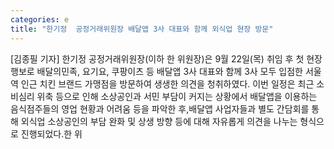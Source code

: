 ```yaml
---
categories: e
title: "한기정  공정거래위원장 배달앱 3사 대표와 함께 외식업 현장 방문"
---
```

[김종필 기자] 한기정 공정거래위원장(이하 한 위원장)은 9월 22일(목) 취임 후 첫 현장 행보로 배달의민족, 요기요, 쿠팡이츠 등 배달앱 3사 대표와 함께 3사 모두 입점한 서울역 인근 치킨 브랜드 가맹점을 방문하여 생생한 의견을 청취하였다. 이번 일정은 최근 소비심리 위축 등으로 인해 소상공인과 서민 부담이 커지는 상황에서 배달앱을 이용하는 음식점주들의 영업 현황과 어려움 등을 파악한 후,배달앱 사업자들과 별도 간담회를 통해 외식업 소상공인의 부담 완화 및 상생 방향 등에 대해 자유롭게 의견을 나누는 형식으로 진행되었다.한 위